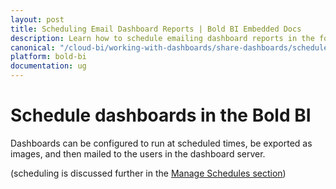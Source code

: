 ```yaml
---
layout: post
title: Scheduling Email Dashboard Reports | Bold BI Embedded Docs
description: Learn how to schedule emailing dashboard reports in the form PDF, Image and Excel to corresponding recipients in Bold BI Embedded.
canonical: "/cloud-bi/working-with-dashboards/share-dashboards/schedule-dashboards/"
platform: bold-bi
documentation: ug
---
```


# Schedule dashboards in the Bold BI

Dashboards can be configured to run at scheduled times, be exported as images, and then mailed to the users in the dashboard server. 


(scheduling is discussed further in the [Manage Schedules section](/embedded-bi/managing-resources/manage-schedules/))